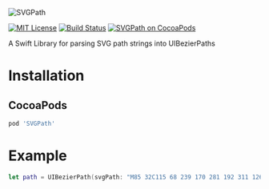 ![SVGPath](https://cloud.githubusercontent.com/assets/643885/5913982/181a66d4-a5a2-11e4-8939-aed6ca190982.png)

[![MIT License][license-image]][license-url] [![Build Status][travis-image]][travis-url] [![SVGPath on CocoaPods][cocoapods-image]][cocoapods-url]

A Swift Library for parsing SVG path strings into UIBezierPaths

# Installation

## CocoaPods

```ruby
pod 'SVGPath'
```

# Example

```swift
let path = UIBezierPath(svgPath: "M85 32C115 68 239 170 281 192 311 126 274 43 244 0c97 58 146 167 121 254 28 28 40 89 29 108 -25-45-67-39-93-24C176 409 24 296 0 233c68 56 170 65 226 27C165 217 56 89 36 54c42 38 116 96 161 122C159 137 108 72 85 32z")
```

[license-image]: https://img.shields.io/cocoapods/l/SVGPath.svg?style=flat
[license-url]: https://github.com/timrwood/SVGPath/blob/master/LICENSE

[travis-image]: http://img.shields.io/travis/timrwood/SVGPath.svg?style=flat
[travis-url]: http://travis-ci.org/timrwood/SVGPath

[cocoapods-image]: https://img.shields.io/cocoapods/v/SVGPath.svg?style=flat
[cocoapods-url]: http://cocoadocs.org/docsets/SVGPath/0.0.1
